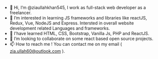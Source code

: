 - 👋 Hi, I’m @ziaullahkhan545, I work as full-stack web developer as a freelancer.
- 👀 I’m interested in learning JS frameworks and libraries like reactJS, Redux, Vue, NodeJS and Express. Intersted in overall website development related Languages and frameworks.
- 🌱 I'have learned HTML, CSS, Bootstrap, Vanilla Js, PHP and ReactJS.
- 💞️ I’m looking to collaborate on some react based open source projects.
- 📫 How to reach me ! You can contact me on my email ( zia.ullah60@outlook.com ).

<!---
ziaullahkhan545/ziaullahkhan545 is a ✨ special ✨ repository because its `README.md` (this file) appears on your GitHub profile.
You can click the Preview link to take a look at your changes.
--->
